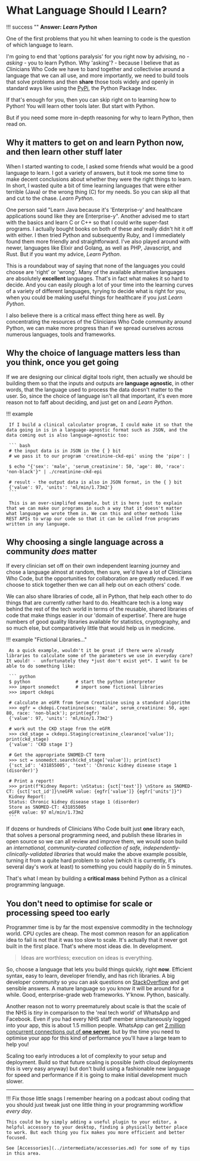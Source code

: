 # What Language Should I Learn?

!!! success ""
    **Answer: *Learn Python***

One of the first problems that you hit when learning to code is the question of which language to learn.

I'm going to end that 'options paralysis' for you right now by advising, no - _asking_ - you to learn Python. Why 'asking'? - because I believe that as Clinicians Who Code we have to band together and collectivise around a language that we can all use, and more importantly, we need to build tools that solve problems and then **share** those tools widely and openly in standard ways like using the [PyPi](https://pypi.org/), the Python Package Index.

If that's enough for you, then you can skip right on to learning how to Python!
You will learn other tools later. But start with Python.

But if you need some more in-depth reasoning for why to learn Python, then read on.

## Why it matters to get on and learn Python **now**, and then learn other stuff later

When I started wanting to code, I asked some friends what would be a good language to learn. I got a variety of answers, but it took me some time to make decent conclusions about whether they were the right things to learn. In short, I wasted quite a bit of time learning languages that were either terrible (Java) or the wrong thing (C) for my needs. So you can skip all that and cut to the chase. *Learn Python*.

One person said "Learn Java because it's 'Enterprise-y' and healthcare applications sound like they are Enterprise-y". Another advised me to start with the basics and learn C or C++ so that I could write super-fast programs. I actually bought books on both of these and really didn't hit it off with either. I then tried Python and subsequently Ruby, and I immediately found them more friendly and straightforward. I've also played around with newer, languages like Elixir and Golang, as well as PHP, Javascript, and Rust. But if you want my advice, *Learn Python*.

This is a roundabout way of saying that none of the languages you could choose are 'right' or 'wrong'. Many of the available alternative languages are absolutely **excellent** languages. That's in fact what makes it so hard to decide. And you can easily plough a lot of your time into the learning curves of a variety of different languages, tyrying to decide what is right for you, when you could be making useful things for healthcare if you just *Learn Python*.

I also believe there is a critical mass effect thing here as well. By concentrating the resources of the Clinicians Who Code community around Python, we can make more progress than if we spread ourselves across numerous languages, tools and frameworks.

## Why the choice of language matters less than you think, **once you get going**

If we are designing our clinical digital tools right, then actually we should be building them so that the inputs and outputs are **language agnostic**, in other words, that the language used to process the data doesn't matter to the user. So, since the choice of language isn't all that important, it's even more reason not to faff about deciding, and just get on and *Learn Python*.

!!! example

     If I build a clinical calculator program, I could make it so that the data going in is in a language-agnostic format such as JSON, and the data coming out is also language-agnostic too:

     ``` bash
     # the input data is in JSON in the { } bit
     # we pass it to our program 'creatinine-ckd-epi' using the 'pipe': |

     $ echo "{'sex': 'male', 'serum_creatinine': 50, 'age': 80, 'race': 'non-black'}" | ./creatinine-ckd-epi

     # result - the output data is also in JSON format, in the { } bit
     {'value': 97, 'units': 'ml/min/1.73m2'}
     ```

     This is an over-simplifed example, but it is here just to explain that we can make our programs in such a way that it doesn't matter what language we wrote them in. We can this and other methods like REST APIs to wrap our code so that it can be called from programs written in any language.

## Why choosing a single language across a community *does* matter

If every clinician set off on their own independent learning journey and chose a language almost at random, then sure, we'd have a lot of Clinicians Who Code, but the opportunities for collaboration are greatly reduced. If we choose to stick together then we can all help out on each others' code.

We can also share libraries of code, all in Python, that help each other to do things that are currently rather hard to do. Healthcare tech is a long way behind the rest of the tech world in terms of the reusable, shared libraries of code that make things easier in our 'domain of expertise'. There are huge numbers of good quality libraries available for statistics, cryptography, and so much else, but comparatively little that would help us in medicine.


!!! example "Fictional Libraries..."

     As a quick example, wouldn't it be great if there were already libraries to calculate some of the parameters we use in everyday care? It would! -  unfortunately they *just don't exist yet*. I want to be able to do something like:

     ``` python
     $ python                 # start the python interpreter
     >>> import snomedct      # import some fictional libraries
     >>> import ckdepi

     # calculate an eGFR from Serum Creatinine using a standard algorithm
     >>> egfr = ckdepi.Creatinine(sex: 'male', serum_creatinine: 50, age: 80, race: 'non-black'); print(egfr)
     {'value': 97, 'units': 'ml/min/1.73m2'}

     # work out the CKD stage from the eGFR
     >>> ckd_stage = ckdepi.Staging(creatinine_clearance['value']); print(ckd_stage)
     {'value': 'CKD stage I'}

     # Get the appropriate SNOMED-CT term
     >>> sct = snomedct.search(ckd_stage['value']); print(sct)
     {'sct_id': '431855005', 'text': 'Chronic kidney disease stage 1 (disorder)'}

     # Print a report!
     >>> print(f"Kidney Report: \nStatus: {sct['text']} \nStore as SNOMED-CT: {sct['sct_id']}\neGFR value: {egfr['value']} {egfr['units']}")
     Kidney Report: 
     Status: Chronic kidney disease stage 1 (disorder) 
     Store as SNOMED-CT: 431855005
     eGFR value: 97 ml/min/1.73m2
     ```

If dozens or hundreds of Clinicians Who Code built just **one** library each, that solves a personal programming need, and publish these libraries in open source so we can all review and improve them, we would soon build an *international, community-curated collection of safe, independently-clinically-validated libraries* that would make the above example possible, turning it from a quite hard problem to solve (which it is currently, it's several day's work at least) to something you could happily do in 5 minutes.

That's what I mean by building a **critical mass** behind Python as a clinical programming language.

## You don't need to optimise for scale or processing speed too early

Programmer time is by far the most expensive commodity in the technology world. CPU cycles are cheap. The most common reason for an application idea to fail is not that it was too slow to scale. It's actually that it never got built in the first place. That's where most ideas die. In development.

> Ideas are worthless; execution on ideas is everything.

So, choose a language that lets you build things quickly, right **now**. Efficient syntax, easy to learn, developer friendly, and has rich libraries. A big developer community so you can ask questions on [StackOverflow](https://en.wikipedia.org/wiki/Stack_Overflow) and get sensible answers. A mature language so you know it will be around for a while. Good, enterprise-grade web frameworks. Y'know. Python, basically.

Another reason not to worry preematurely about scale is that the scale of the NHS is *tiny* in comparison to the 'real tech world' of WhatsApp and Facebook. Even if you had every NHS staff member simultaneously logged into your app, this is about 1.5 million people. WhatsApp can get [2 million concurrent connections out of **one server**](https://blog.whatsapp.com/1-million-is-so-2011/?lang=en), but by the time you need to optimise your app for this kind of performance you'll have a large team to help you!

Scaling too early introduces a lot of complexity to your setup and deployment. Build so that future scaling is possible (with cloud deployments this is very easy anyway) but don't build using a fashionable new language for speed and performance if it is going to make initial development much slower.


-----

!!! Fix those little snags
    I remember hearing on a podcast about coding that you should just tweak just one little thing in your programming workflow *every day*.
    
    This could be by simply adding a useful plugin to your editor, a helpful accessory to your desktop, finding a physically better place to work. But each thing you fix makes you more efficient and better focused.
    
    See [Accessories](../intermediate/accessories.md) for some of my tips in this area.